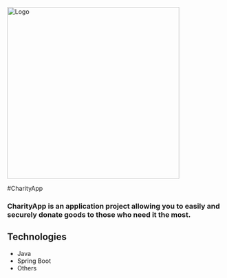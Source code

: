 <img alt="Logo" src="https://coderslab.pl/static/media/logoCLpl.bfb2c6b6.svg" width="400">

#CharityApp

### CharityApp is an application project allowing you to easily and securely donate goods to those who need it the most.

## Technologies
* Java
* Spring Boot
* Others
